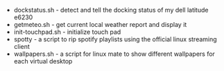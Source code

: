 * dockstatus.sh - detect and tell the docking status of my dell latitude e6230
* getmeteo.sh - get current local weather report and display it
* init-touchpad.sh - initialize touch pad
* spotty - a script to rip spotify playlists using the official linux streaming client
* wallpapers.sh - a script for linux mate to show different wallpapers for each virtual desktop
